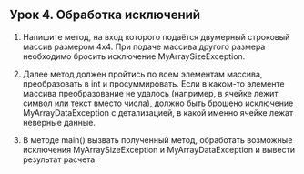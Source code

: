 ## Урок 4. Обработка исключений

1. Напишите метод, на вход которого подаётся двумерный строковый массив размером 4х4. При
   подаче массива другого размера необходимо бросить исключение MyArraySizeException.

2. Далее метод должен пройтись по всем элементам массива, преобразовать в int и
   просуммировать. Если в каком-то элементе массива преобразование не удалось (например, в
   ячейке лежит символ или текст вместо числа), должно быть брошено исключение
   MyArrayDataException с детализацией, в какой именно ячейке лежат неверные данные.

3. В методе main() вызвать полученный метод, обработать возможные исключения
   MyArraySizeException и MyArrayDataException и вывести результат расчета.
